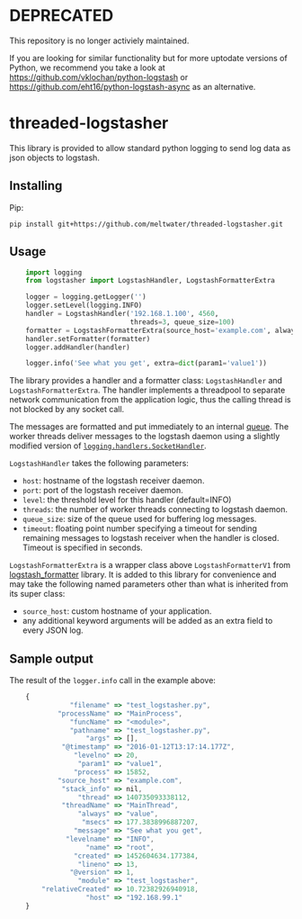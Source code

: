 # DEPRECATED
This repository is no longer activiely maintained.

If you are looking for similar functionality but for more uptodate versions of Python, we recommend you take a look at https://github.com/vklochan/python-logstash or https://github.com/eht16/python-logstash-async as an alternative.

# threaded-logstasher
This library is provided to allow standard python logging to send log data
as json objects to logstash.

## Installing
Pip:

    pip install git+https://github.com/meltwater/threaded-logstasher.git

## Usage
```python
    import logging
    from logstasher import LogstashHandler, LogstashFormatterExtra

    logger = logging.getLogger('')
    logger.setLevel(logging.INFO)
    handler = LogstashHandler('192.168.1.100', 4560,
                              threads=3, queue_size=100)
    formatter = LogstashFormatterExtra(source_host='example.com', always='value')
    handler.setFormatter(formatter)
    logger.addHandler(handler)

    logger.info('See what you get', extra=dict(param1='value1'))
```

The library provides a handler and a formatter class:
``LogstashHandler`` and ``LogstashFormatterExtra``. The handler implements a
threadpool to separate network communication from the application logic, thus
the calling thread is not blocked by any socket call.

The messages are formatted and put immediately to an internal
[queue](https://docs.python.org/3.4/library/queue.html#queue.Queue).
The worker threads deliver messages to the logstash daemon using a slightly
modified version of [``logging.handlers.SocketHandler``](https://docs.python.org/3.4/library/logging.handlers.html#logging.handlers.SocketHandler).

``LogstashHandler`` takes the following parameters:
  * ``host``: hostname of the logstash receiver daemon.
  * ``port``: port of the logstash receiver daemon.
  * ``level``: the threshold level for this handler (default=INFO)
  * ``threads``: the number of worker threads connecting to logstash daemon.
  * ``queue_size``: size of the queue used for buffering log messages.
  * ``timeout``: floating point number specifying a timeout for sending remaining messages to logstash receiver when the handler is closed. Timeout is specified in seconds.

``LogstashFormatterExtra`` is a wrapper class above ``LogstashFormatterV1`` from
[logstash_formatter](https://github.com/exoscale/python-logstash-formatter) library.
It is added to this library for convenience and may take the following named
parameters other than what is inherited from its super class:
  * ``source_host``: custom hostname of your application.
  * any additional keyword arguments will be added as an extra field to every JSON log.

## Sample output

The result of the ``logger.info`` call in the example above:

```javascript
    {
               "filename" => "test_logstasher.py",
            "processName" => "MainProcess",
               "funcName" => "<module>",
               "pathname" => "test_logstasher.py",
                   "args" => [],
             "@timestamp" => "2016-01-12T13:17:14.177Z",
                "levelno" => 20,
                 "param1" => "value1",
                "process" => 15852,
            "source_host" => "example.com",
             "stack_info" => nil,
                 "thread" => 140735093338112,
             "threadName" => "MainThread",
                 "always" => "value",
                  "msecs" => 177.3838996887207,
                "message" => "See what you get",
              "levelname" => "INFO",
                   "name" => "root",
                "created" => 1452604634.177384,
                 "lineno" => 13,
               "@version" => 1,
                 "module" => "test_logstasher",
        "relativeCreated" => 10.72382926940918,
                   "host" => "192.168.99.1"
    }
```

